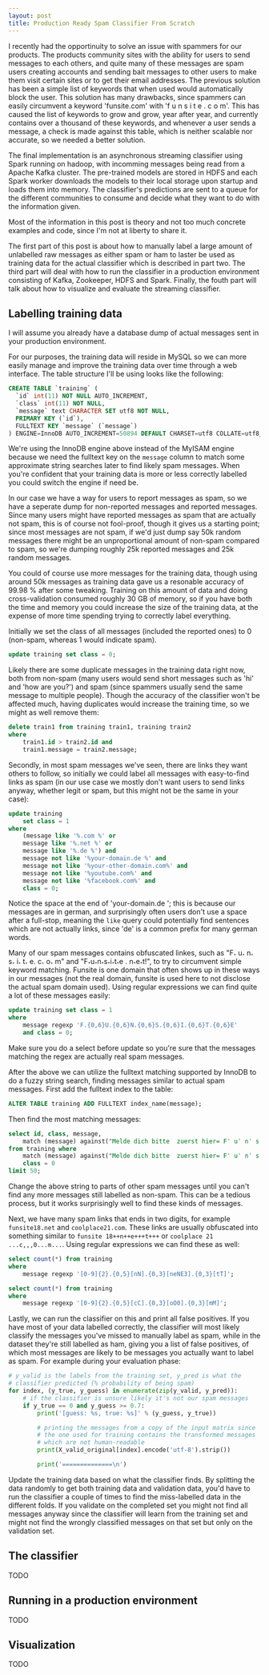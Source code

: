 ```yaml
---
layout: post
title: Production Ready Spam Classifier From Scratch
---
```


I recently had the opportinuity to solve an issue with spammers for our products. The products community sites with the ability for users to send messages to each others, and quite many of these messages are spam users creating accounts and sending bait messages to other users to make them visit certain sites or to get their email addresses. The previous solution has been a simple list of keywords that when used would automatically block the user. This solution has many drawbacks, since spammers can easily circumvent a keyword 'funsite.com' with 'f u n s i t e . c o m'. This has caused the list of keywords to grow and grow, year after year, and currently contains over a thousand of these keywords, and whenever a user sends a message, a check is made against this table, which is neither scalable nor accurate, so we needed a better solution.

The final implementation is an asynchronous streaming classifier using Spark running on hadoop, with incomming messages being read from a Apache Kafka cluster. The pre-trained models are stored in HDFS and each Spark worker downloads the models to their local storage upon startup and loads them into memory. The classifier's predictions are sent to a queue for the different communities to consume and decide what they want to do with the information given.

Most of the information in this post is theory and not too much concrete examples and code, since I'm not at liberty to share it.

The first part of this post is about how to manually label a large amount of unlabelled raw messages as either spam or ham to laster be used as training data for the actual classifier which is described in part two. The third part will deal with how to run the classifier in a production environment consisting of Kafka, Zookeeper, HDFS and Spark. Finally, the fouth part will talk about how to visualize and evaluate the streaming classifier.

## Labelling training data

I will assume you already have a database dump of actual messages sent in your production environment.

For our purposes, the training data will reside in MySQL so we can more easily manage and improve the training data over time through a web interface. The table structure I'll be using looks like the following:

```sql
CREATE TABLE `training` (
  `id` int(11) NOT NULL AUTO_INCREMENT,
  `class` int(11) NOT NULL,
  `message` text CHARACTER SET utf8 NOT NULL,
  PRIMARY KEY (`id`),
  FULLTEXT KEY `message` (`message`)
) ENGINE=InnoDB AUTO_INCREMENT=50894 DEFAULT CHARSET=utf8 COLLATE=utf8_bin
```

We're using the InnoDB engine above instead of the MyISAM engine because we need the fulltext key on the `message` column to match some approximate string searches later to find likely spam messages. When you're confident that your training data is more or less correctly labelled you could switch the engine if need be.

In our case we have a way for users to report messages as spam, so we have a seperate dump for non-reported messages and reported messages. Since many users might have reported messages as spam that are actually not spam, this is of course not fool-proof, though it gives us a starting point; since most messages are not spam, if we'd just dump say 50k random messages there might be an unproportional amount of non-spam compared to spam, so we're dumping roughly 25k reported messages and 25k random messages.

You could of course use more messages for the training data, though using around 50k messages as training data gave us a resonable accuracy of 99.98 % after some tweaking. Training on this amount of data and doing cross-validation consumed roughly 30 GB of memory, so if you have both the time and memory you could increase the size of the training data, at the expense of more time spending trying to correctly label everything.

Initially we set the class of all messages (included the reported ones) to 0 (non-spam, whereas 1 would indicate spam).

```sql
update training set class = 0;
```

Likely there are some duplicate messages in the training data right now, both from non-spam (many users would send short messages such as 'hi' and 'how are you?') and spam (since spammers usually send the same message to multiple people). Though the accuracy of the classifier won't be affected much, having duplicates would increase the training time, so we might as well remove them:

```sql
delete train1 from training train1, training train2 
where 
    train1.id > train2.id and 
    train1.message = train2.message;
```

Secondly, in most spam messages we've seen, there are links they want others to follow, so initially we could label all messages with easy-to-find links as spam (in our use case we mostly don't want users to send links anyway, whether legit or spam, but this might not be the same in your case):

```sql
update training
    set class = 1 
where 
    (message like '%.com %' or 
    message like '%.net %' or 
    message like '%.de %') and 
    message not like '%your-domain.de %' and 
    message not like '%your-other-domain.com%' and 
    message not like '%youtube.com%' and
    message not like '%facebook.com%' and
    class = 0;
```

Notice the space at the end of 'your-domain.de '; this is because our messages are in german, and surprisingly often users don't use a space after a full-stop, meaning the `like` query could potentially find sentences which are not actually links, since 'de' is a common prefix for many german words.

Many of our spam messages contains obfuscated linkes, such as "F˔ u˔ n˔ s˔ i˔ t˔ e. c˔ o˔ m" and "F˖u˖n˖s˖i˖t˖e . n˖e˖t!", to try to circumvent simple keyword matching. Funsite is one domain that often shows up in these ways in our messages (not the real domain, funsite is used here to not disclose the actual spam domain used). Using regular expressions we can find quite a lot of these messages easily:

```sql
update training set class = 1 
where 
    message regexp 'F.{0,6}U.{0,6}N.{0,6}S.{0,6}I.{0,6}T.{0,6}E' 
    and class = 0;
```

Make sure you do a select before update so you're sure that the messages matching the regex are actually real spam messages.

After the above we can utilize the fulltext matching supported by InnoDB to do a fuzzy string search, finding messages similar to actual spam messages. First add the fulltext index to the table:

```sql
ALTER TABLE training ADD FULLTEXT index_name(message);
```

Then find the most matching messages:

```sql
select id, class, message, 
    match (message) against("Melde dich bitte  zuerst hier= Fˈ uˈ nˈ sˈ iˈ tˈ e . nˈ eˈ t!!") as score 
from training where 
    match (message) against("Melde dich bitte  zuerst hier= Fˈ uˈ nˈ sˈ iˈ tˈ e . nˈ eˈ t!!") and 
    class = 0
limit 50;
```

Change the above string to parts of other spam messages until you can't find any more messages still labelled as non-spam. This can be a tedious process, but it works surprisingly well to find these kinds of messages.

Next, we have many spam links that ends in two digits, for example `funsite18.net` and `coolplace21.com`. These links are usually obfuscated into something similar to `funsite 18++n++e+++t+++` or `coolplace 21 ...c,,,0...m...`. Using regular expressions we can find these as well:

```sql
select count(*) from training
where 
    message regexp '[0-9]{2}.{0,5}[nN].{0,3}[neNE3].{0,3}[tT]';

select count(*) from training 
where 
    message regexp '[0-9]{2}.{0,5}[cC].{0,3}[oO0].{0,3}[mM]';
```

Lastly, we can run the classifier on this and print all false positives. If you have most of your data labelled correctly, the classifier will most likely classify the messages you've missed to manually label as spam, while in the dataset they're still labelled as ham, giving you a list of false positives, of which most messages are likely to be messages you actually want to label as spam. For example during your evaluation phase:

```python
# y_valid is the labels from the training set, y_pred is what the 
# classifier predicted (% probability of being spam)
for index, (y_true, y_guess) in enumerate(zip(y_valid, y_pred)):
    # if the classifier is unsure likely it's not our spam messages
    if y_true == 0 and y_guess >= 0.7:
        print('[guess: %s, true: %s]' % (y_guess, y_true))

        # printing the messages from a copy of the input matrix since 
        # the one used for training contains the transformed messages 
        # which are not human-readable
        print(X_valid_original[index].encode('utf-8').strip())

        print('==============\n')
```

Update the training data based on what the classifier finds. By splitting the data randomly to get both training data and validation data, you'd have to run the classifier a couple of times to find the miss-labelled data in the different folds. If you validate on the completed set you might not find all messages anyway since the classifier will learn from the training set and might not find the wrongly classified messages on that set but only on the validation set.

## The classifier

TODO

## Running in a production environment

TODO

## Visualization

TODO
